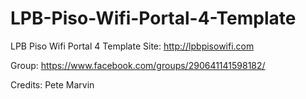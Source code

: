 # LPB-Piso-Wifi-Portal-4-Template
LPB Piso Wifi Portal 4 Template
Site: http://lpbpisowifi.com

Group: https://www.facebook.com/groups/290641141598182/

Credits: Pete Marvin
